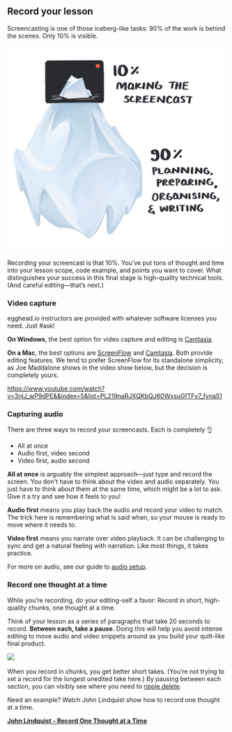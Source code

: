 ## Record your lesson
Screencasting is one of those iceberg-like tasks: 90% of the work is behind the scenes. Only 10% is visible.

![iceberg](static/illos/ch4_s3_iceberg.png)

Recording your screencast is that 10%. You’ve put tons of thought and time into your lesson scope, code example, and points you want to cover. What distinguishes your success in this final stage is high-quality technical tools. (And careful editing—that’s next.)


### Video capture

egghead.io instructors are provided with whatever software licenses you need. Just #ask!

**On Windows**, the best option for video capture and editing is [Camtasia](https://www.techsmith.com/video-editor.html).

**On a Mac**, the best options are [ScreenFlow](https://www.telestream.net/screenflow/) and [Camtasia](https://www.techsmith.com/video-editor.html). Both provide editing features. We tend to prefer ScreenFlow for its standalone simplicity, as Joe Maddalone shows in the video show below, but the decision is completely yours.


https://www.youtube.com/watch?v=3nlJ_wP9dPE&&index=5&list=PL219naRJXQKbQJ60WxsuGfTFv7_fvna51



### Capturing audio

There are three ways to record your screencasts. Each is completely 👌


- All at once
- Audio first, video second
- Video first, audio second

**All at once** is arguably the simplest approach—just type and record the screen. You don't have to think about the video and audio separately. You just have to think about them at the same time, which might be a lot to ask. Give it a try and see how it feels to you!

**Audio first** means you play back the audio and record your video to match. The trick here is remembering what is said when, so your mouse is ready to move where it needs to.

**Video first** means you narrate over video playback. It can be challenging to sync and get a natural feeling with narration. Like most things, it takes practice.

For more on audio, see our guide to [audio setup](#set-up-your-audio).

### Record one thought at a time

While you’re recording, do your editing-self a favor: Record in short, high-quality chunks, one thought at a time.

Think of your lesson as a series of paragraphs that take 20 seconds to record. **Between each, take a pause**. Doing this will help you avoid intense editing to move audio and video snippets around as you build your quilt-like final product.

![](https://media.giphy.com/media/GJycRLp6zYGFq/giphy.gif)


When you record in chunks, you get better short takes. (You’re not trying to set a record for the longest unedited take here.) By pausing between each section, you can visibly see where you need to [ripple delete](#edit-your-lesson).

Need an example? Watch John Lindquist show how to record one thought at a time.

**[John Lindquist - Record One Thought at a Time](https://egghead.io/lessons/tools-record-one-thought-at-a-time)**
